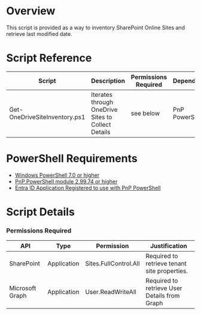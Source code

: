 # Overview

This script is provided as a way to inventory SharePoint Online Sites and retrieve last modified date.
# Script Reference

| Script | Description | Permissions Required | Dependencies | 
| --- | --- | --- | --- |
| Get-OneDriveSiteInventory.ps1 | Iterates through OneDrive Sites to Collect Details | see below | PnP PowerShell


# PowerShell Requirements

*   [Windows PowerShell 7.0 or higher](https://learn.microsoft.com/en-us/powershell/scripting/install/installing-powershell-on-windows?view=powershell-7.4)
*   [PnP.PowerShell module 2.99.74 or higher](https://pnp.github.io/powershell/articles/installation.html)
*   [Entra ID Application Registered to use with PnP PowerShell](https://pnp.github.io/powershell/articles/registerapplication)

# Script Details

### Permissions Required

| API | Type | Permission | Justification |
| --- | --- | --- | --- |
| SharePoint | Application | Sites.FullControl.All | Required to retrieve tenant site properties. |
| Microsoft Graph | Application | User.ReadWriteAll | Required to retrieve User Details from Graph |
